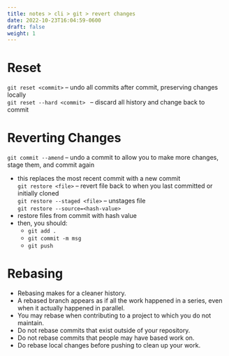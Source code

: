 ```yaml
---
title: notes > cli > git > revert changes
date: 2022-10-23T16:04:59-0600
draft: false
weight: 1
---
```

# Reset
`git reset <commit>` – undo all commits after commit, preserving changes locally  
`git reset --hard <commit> ` – discard all history and change back to commit  

# Reverting Changes
`git commit --amend` – undo a commit to allow you to make more changes, stage them, and commit again  
- this replaces the most recent commit with a new commit  
`git restore <file>` – revert file back to when you last committed or initially cloned  
`git restore --staged <file>` – unstages file  
`git restore --source=<hash-value>`  
- restore files from commit with hash value <hash>
- then, you should:
  - `git add .`
  - `git commit -m msg`
  - `git push`

# Rebasing
- Rebasing makes for a cleaner history.
- A rebased branch appears as if all the work happened in a series, even when it actually happened in parallel.
- You may rebase when contributing to a project to which you do not maintain.
- Do not rebase commits that exist outside of your repository.
- Do not rebase commits that people may have based work on.
- Do rebase local changes before pushing to clean up your work.
